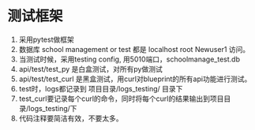 # 测试框架
1. 采用pytest做框架
2. 数据库 school management or test 都是 localhost root Newuser1 访问。
3. 当测试时候，采用testing config, 用5010端口，schoolmanage_test.db
4. api/test/test_py 是白盒测试，对所有py做测试
5. api/test/test_curl 是黑盒测试，用curl对blueprint的所有api功能进行测试。
6. test时，logs都记录到 项目目录/logs_testing/ 目录下
7. test_curl要记录每个curl的命令，同时将每个curl的结果输出到项目目录/logs_testing/下
8. 代码注释要简洁有效，不要太多。
